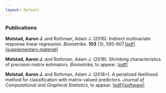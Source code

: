 ```yaml
---
layout: default
---
```

### Publications

**Molstad, Aaron J.** and Rothman, Adam J. (2016). Indirect multivariate response linear regression. *Biometrika*. **103** (3), 595-607.[[pdf](https://academic.oup.com/biomet/article-abstract/103/3/595/1744444/Indirect-multivariate-response-linear-regression?redirectedFrom=fulltext)][[supplementary material](pages/IMRLR_Supp.pdf)]

**Molstad, Aaron J.** and Rothman, Adam J. (2018). Shrinking characteristics of precision matrix estimators. *Biometrika*, to appear. [[pdf](https://arxiv.org/abs/1704.04820)]

**Molstad, Aaron J.**  and Rothman, Adam J. (2018+). A penalized likelihood method for classification with matrix-valued predictors. *Journal of Computational and Graphical Statistics*, to appear. [[pdf](pages/MatrixLDA.pdf)][[software](https://cran.r-project.org/web/packages/MatrixLDA/.)]
